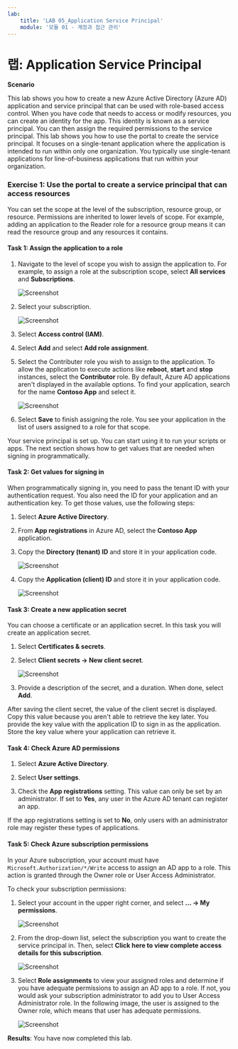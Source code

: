 ```yaml
---
lab:
    title: 'LAB 05_Application Service Principal'
    module: '모듈 01 - 계정과 접근 관리'
---
```


# 랩: Application Service Principal

**Scenario**

This lab shows you how to create a new Azure Active Directory (Azure AD) application and service principal that can be used with role-based access control. When you have code that needs to access or modify resources, you can create an identity for the app. This identity is known as a service principal. You can then assign the required permissions to the service principal. This lab shows you how to use the portal to create the service principal. It focuses on a single-tenant application where the application is intended to run within only one organization. You typically use single-tenant applications for line-of-business applications that run within your organization.


### Exercise 1: Use the portal to create a service principal that can access resources


You can set the scope at the level of the subscription, resource group, or resource. Permissions are inherited to lower levels of scope. For example, adding an application to the Reader role for a resource group means it can read the resource group and any resources it contains.


#### Task 1: Assign the application to a role

1.  Navigate to the level of scope you wish to assign the application to. For example, to assign a role at the subscription scope, select **All services** and **Subscriptions**.

       ![Screenshot](../Media/Module-1/8f691464-0b9f-4470-90e1-af30e0ed8db3.png)

1.  Select your subscription.

       ![Screenshot](../Media/Module-1/ca7ae5cc-a8e8-488a-a670-e9f54d50d55a.png)

1.  Select **Access control (IAM)**.
1.  Select **Add** and select **Add role assignment**.
1.  Select the Contributer role you wish to assign to the application. To allow the application to execute actions like **reboot**, **start** and **stop** instances, select the **Contributor** role. By default, Azure AD applications aren't displayed in the available options. To find your application, search for the name **Contoso App** and select it.

     ![Screenshot](../Media/Module-1/d90ae89d-01f5-4198-af96-54d98bd420b5.png)

1.  Select **Save** to finish assigning the role. You see your application in the list of users assigned to a role for that scope.


Your service principal is set up. You can start using it to run your scripts or apps. The next section shows how to get values that are needed when signing in programmatically.


#### Task 2: Get values for signing in


When programmatically signing in, you need to pass the tenant ID with your authentication request. You also need the ID for your application and an authentication key. To get those values, use the following steps:


1.  Select **Azure Active Directory**.
1.  From **App registrations** in Azure AD, select the **Contoso App** application.
1.  Copy the **Directory (tenant) ID** and store it in your application code.

       ![Screenshot](../Media/Module-1/4b52bc55-279c-4f18-b73d-3a8cb021dc04.png)

1.  Copy the **Application (client) ID** and store it in your application code.

       ![Screenshot](../Media/Module-1/fecb544c-32c9-4576-9bec-f71a6b1cc775.png)

#### Task 3: Create a new application secret


You can choose a certificate or an application secret.  In this task you will create an application secret.


1.  Select **Certificates & secrets**.
1.  Select **Client secrets -> New client secret**.
 
     ![Screenshot](../Media/Module-1/701bdb1a-d5c4-49b2-b1ea-6c101f383690.png)

1.  Provide a description of the secret, and a duration. When done, select **Add**.

After saving the client secret, the value of the client secret is displayed. Copy this value because you aren't able to retrieve the key later. You provide the key value with the application ID to sign in as the application. Store the key value where your application can retrieve it.


  
#### Task 4: Check Azure AD permissions

1.  Select **Azure Active Directory**.

1.  Select **User settings**.
1.  Check the **App registrations** setting. This value can only be set by an administrator. If set to **Yes**, any user in the Azure AD tenant can register an app.

 If the app registrations setting is set to **No**, only users with an administrator role may register these types of applications.

#### Task 5: Check Azure subscription permissions


In your Azure subscription, your account must have `Microsoft.Authorization/*/Write` access to assign an AD app to a role. This action is granted through the Owner role or User Access Administrator.

To check your subscription permissions:


1.  Select your account in the upper right corner, and select **... -> My permissions**.

       ![Screenshot](../Media/Module-1/400ef5ce-a39c-4817-ab7a-3e3ffec272a3.png)

1.  From the drop-down list, select the subscription you want to create the service principal in. Then, select **Click here to view complete access details for this subscription**.

       ![Screenshot](../Media/Module-1/ad73e261-fb35-4e53-a95e-cf5c905d6e1a.png)
   
1.  Select **Role assignments** to view your assigned roles and determine if you have adequate permissions to assign an AD app to a role. If not, you would ask your subscription administrator to add you to User Access Administrator role. In the following image, the user is assigned to the Owner role, which means that user has adequate permissions.

       ![Screenshot](../Media/Module-1/ff15013d-deb0-4c2d-ac01-1866b759d3e0.png)
   

**Results**: You have now completed this lab.

